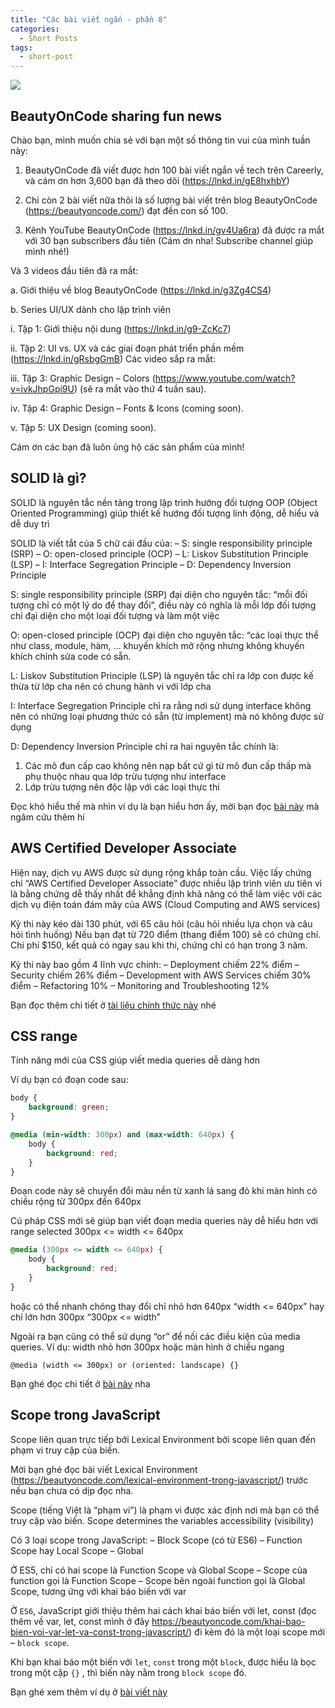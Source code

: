 ```yaml
---
title: "Các bài viết ngắn - phần 8"
categories:
  - Short Posts
tags:
  - short-post
---
```

![](https://i0.wp.com/beautyoncode.com/wp-content/uploads/2022/12/Short-posts-21.png)

## BeautyOnCode sharing fun news
Chào bạn, mình muốn chia sẻ với bạn một số thông tin vui của mình tuần này: 

1. BeautyOnCode đã viết được hơn 100 bài viết ngắn về tech trên Careerly, và cám ơn hơn 3,600 bạn đã theo dõi (https://lnkd.in/gE8hxhbY) 

2. Chỉ còn 2 bài viết nữa thôi là số lượng bài viết trên blog BeautyOnCode (https://beautyoncode.com/) đạt đến con số 100. 

3. Kênh YouTube BeautyOnCode (https://lnkd.in/gv4Ua6ra) đã được ra mắt với 30 bạn subscribers đầu tiên (Cám ơn nha! Subscribe channel giúp mình nhé!) 

Và 3 videos đầu tiên đã ra mắt: 

a. Giới thiệu về blog BeautyOnCode (https://lnkd.in/g3Zg4CS4) 

b. Series UI/UX dành cho lập trình viên 

  i. Tập 1: Giới thiệu nội dung (https://lnkd.in/g9-ZcKc7) 

  ii. Tập 2: UI vs. UX và các giai đoạn phát triển phần mềm (https://lnkd.in/gRsbgGmB) Các video sắp ra mắt: 

  iii. Tập 3: Graphic Design – Colors (https://www.youtube.com/watch?v=ivkJhpGpi9U) (sẽ ra mắt vào thứ 4 tuần sau).  

  iv. Tập 4: Graphic Design – Fonts & Icons (coming soon).   

  v. Tập 5: UX Design (coming soon). 

Cám ơn các bạn đã luôn ủng hộ các sản phẩm của mình! 

## SOLID là gì?

SOLID là nguyên tắc nền tảng trong lập trình hướng đối tượng OOP (Object Oriented Programming) giúp thiết kế hướng đối tượng linh động, dễ hiểu và dễ duy trì

SOLID là viết tắt của 5 chữ cái đầu của:
– S: single responsibility principle (SRP)
– O: open-closed principle (OCP)
– L: Liskov Substitution Principle (LSP)
– I: Interface Segregation Principle
– D: Dependency Inversion Principle

S: single responsibility principle (SRP) đại diện cho nguyên tắc: “mỗi đối tượng chỉ có một lý do để thay đổi”, điều này có nghĩa là mỗi lớp đối tượng chỉ đại diện cho một loại đối tượng và làm một việc

O: open-closed principle (OCP) đại diện cho nguyên tắc: “các loại thực thể như class, module, hàm, … khuyến khích mở rộng nhưng không khuyến khích chỉnh sửa code có sẵn.

L: Liskov Substitution Principle (LSP) là nguyên tắc chỉ ra lớp con được kế thừa từ lớp cha nên có chung hành vi với lớp cha

I: Interface Segregation Principle chỉ ra rằng nơi sử dụng interface không nên có những loại phương thức có sẵn (từ implement) mà nó không được sử dụng

D: Dependency Inversion Principle chỉ ra hai nguyên tắc chính là:
1. Các mô đun cấp cao không nên nạp bất cứ gì từ mô đun cấp thấp mà phụ thuộc nhau qua lớp trừu tượng như interface
2. Lớp trừu tượng nên độc lập với các loại thực thi

Đọc khó hiểu thế mà nhìn ví dụ là bạn hiểu hơn ấy, mời bạn đọc [bài này](https://www.freecodecamp.org/news/solid-principles-for-programming-and-software-design/) mà ngâm cứu thêm hí 


## AWS Certified Developer Associate
Hiện nay, dịch vụ AWS được sử dụng rộng khắp toàn cầu. Việc lấy chứng chỉ “AWS Certified Developer Associate” được nhiều lập trình viên ưu tiên vì là bằng chứng dễ thấy nhất để khẳng định khả năng có thể làm việc với các dịch vụ điện toán đám mây của AWS (Cloud Computing and AWS services)

Kỳ thi này kéo dài 130 phút, với 65 câu hỏi (câu hỏi nhiều lựa chọn và câu hỏi tình huống)
Nếu bạn đạt từ 720 điểm (thang điểm 100) sẽ có chứng chỉ.
Chi phí $150, kết quả có ngay sau khi thi, chứng chỉ có hạn trong 3 năm.

Kỳ thi này bao gồm 4 lĩnh vực chính:
– Deployment chiếm 22% điểm
– Security chiếm 26% điểm
– Development with AWS Services chiếm 30% điểm
– Refactoring 10%
– Monitoring and Troubleshooting 12%

Bạn đọc thêm chi tiết ở [tài liệu chính thức này](https://aws.amazon.com/certification/certified-developer-associate/) nhé


## CSS range
Tính năng mới của CSS giúp viết media queries dễ dàng hơn

Ví dụ bạn có đoạn code sau:
```css
body {
    background: green;
}

@media (min-width: 300px) and (max-width: 640px) {
    body {
        background: red;
    }
}
```
Đoạn code này sẽ chuyển đổi màu nền từ xanh lá sang đỏ khi màn hình có chiều rộng từ 300px đến 640px

Cú pháp CSS mới sẽ giúp bạn viết đoạn media queries này dễ hiểu hơn với range selected
300px <= width <= 640px

```css
@media (300px <= width <= 640px) {
    body {
        background: red;
    }
}
```
hoặc có thể nhanh chóng thay đổi chỉ nhỏ hơn 640px “width <= 640px” hay chỉ lớn hơn 300px “300px <= width”

Ngoài ra bạn cũng có thể sử dụng “or” để nối các điều kiện của media queries.
Ví dụ: width nhỏ hơn 300px hoặc màn hình ở chiều ngang

`@media (width <= 300px) or (oriented: landscape) {}`

Bạn ghé đọc chi tiết ở [bài này](https://css-tricks.com/the-new-css-media-query-range-syntax/) nha

## Scope trong JavaScript

Scope liên quan trực tiếp bởi Lexical Environment bởi scope liên quan đến phạm vi truy cập của biến.

Mời bạn ghé đọc bài viết Lexical Environment (https://beautyoncode.com/lexical-environment-trong-javascript/) trước nếu bạn chưa có dịp đọc nha.

Scope (tiếng Việt là “phạm vi”) là phạm vi được xác định nơi mà bạn có thể truy cập vào biến.
Scope determines the variables accessibility (visibility)

Có 3 loại scope trong JavaScript:
– Block Scope (có từ ES6)
– Function Scope hay Local Scope
– Global

Ở ES5, chỉ có hai scope là Function Scope và Global Scope
– Scope của function gọi là Function Scope
– Scope bên ngoài function gọi là Global Scope, tương ứng với khai báo biến với var

Ở `ES6`, JavaScript giới thiệu thêm hai cách khai báo biến với let, const (đọc thêm về var, let, const mình ở đây https://beautyoncode.com/khai-bao-bien-voi-var-let-va-const-trong-javascript/) đi kèm đó là một loại scope mới – `block scope`.

Khi bạn khai báo một biến với `let`, `const` trong một `block`, được hiểu là bọc trong một cặp `{}` , thì biến này nằm trong `block scope` đó.

Bạn ghé xem thêm ví dụ ở [bài viết này](https://beautyoncode.com/scope-trong-javascript/)
